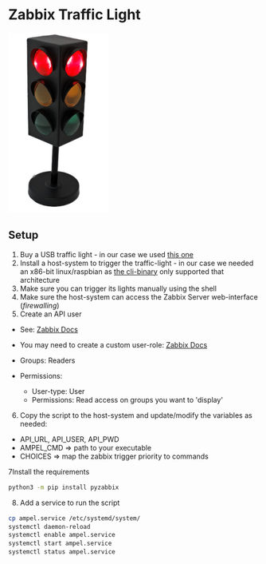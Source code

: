 # Zabbix Traffic Light

<a href="https://www.cleware-shop.de/USB-MiniTrafficLight">
<img src="https://github.com/niceshops/zabbix-ampel/blob/main/vendor/ampel.png" alt="Ampel" width="200"/>
</a>

## Setup

1. Buy a USB traffic light - in our case we used [this one](https://www.cleware-shop.de/epages/63698188.sf/en_GB/?ViewObjectPath=%2FShops%2F63698188%2FProducts%2F41%2FSubProducts%2F41-1)
2. Install a host-system to trigger the traffic-light - in our case we needed an x86-bit linux/raspbian as [the cli-binary](https://github.com/niceshops/zabbix-ampel/blob/main/vendor/USBswitchCMD.zip) only supported that architecture
3. Make sure you can trigger its lights manually using the shell
4. Make sure the host-system can access the Zabbix Server web-interface (_firewalling_)
5. Create an API user

  * See: [Zabbix Docs](https://www.zabbix.com/documentation/current/en/manual/config/users_and_usergroups/user)
  * You may need to create a custom user-role: [Zabbix Docs](https://www.zabbix.com/documentation/current/en/manual/config/users_and_usergroups/permissions#user-roles)
  * Groups: Readers
  * Permissions: 

    * User-type: User
    * Permissions: Read access on groups you want to 'display'

6. Copy the script to the host-system and update/modify the variables as needed:

  * API_URL, API_USER, API_PWD
  * AMPEL_CMD => path to your executable
  * CHOICES => map the zabbix trigger priority to commands

7Install the requirements

  ```bash
  python3 -m pip install pyzabbix
  ```

8. Add a service to run the script

  ```bash
  cp ampel.service /etc/systemd/system/
  systemctl daemon-reload
  systemctl enable ampel.service
  systemctl start ampel.service
  systemctl status ampel.service
  ```
